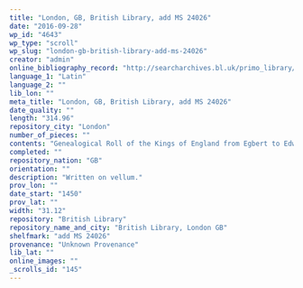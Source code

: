 ```yaml
---
title: "London, GB, British Library, add MS 24026"
date: "2016-09-28"
wp_id: "4643"
wp_type: "scroll"
wp_slug: "london-gb-british-library-add-ms-24026"
creator: "admin"
online_bibliography_record: "http://searcharchives.bl.uk/primo_library/libweb/action/display.do?tabs=detailsTab&ct=display&fn=search&doc=IAMS032-002097658&indx=1&recIds=IAMS032-002097658&recIdxs=0&elementId=0&renderMode=poppedOut&displayMode=full&frbrVersion=&dscnt=1&frbg=&scp.scps=scope%3A%28BL%29&tab=local&dstmp=1404144982870&srt=rank&mode=Basic&dum=true&vl(freeText0)=add+MS+24026&vid=IAMS_VU2"
language_1: "Latin"
language_2: ""
lib_lon: ""
meta_title: "London, GB, British Library, add MS 24026"
date_quality: ""
length: "314.96"
repository_city: "London"
number_of_pieces: ""
contents: "Genealogical Roll of the Kings of England from Egbert to Edward IV., with historical notes. On the reverse are genealogies of the Dukes of Normandy from Rollo to Robert Courthose, and of the descendants of Henry III."
completed: ""
repository_nation: "GB"
orientation: ""
description: "Written on vellum."
prov_lon: ""
date_start: "1450"
prov_lat: ""
width: "31.12"
repository: "British Library"
repository_name_and_city: "British Library, London GB"
shelfmark: "add MS 24026"
provenance: "Unknown Provenance"
lib_lat: ""
online_images: ""
_scrolls_id: "145"
---
```



